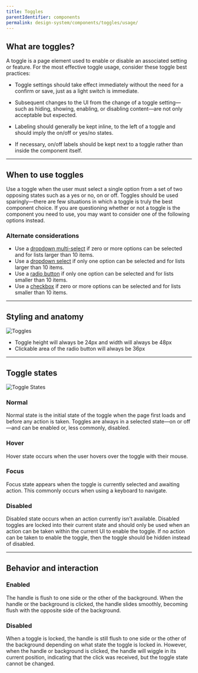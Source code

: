 ```yaml
---
title: Toggles
parentIdentifier: components
permalink: design-system/components/toggles/usage/
---
```


## What are toggles?

A toggle is a page element used to enable or disable an associated setting or feature. For the most effective toggle usage, consider these toggle best practices:

- Toggle settings should take effect immediately without the need for a confirm or save, just as a light switch is immediate.

- Subsequent changes to the UI from the change of a toggle setting&mdash;such as hiding, showing, enabling, or disabling content&mdash;are not only acceptable but expected.

- Labeling should generally be kept inline, to the left of a toggle and should imply the on/off or yes/no states.

- If necessary, on/off labels should be kept next to a toggle rather than inside the component itself.

---

## When to use toggles

Use a toggle when the user must select a single option from a set of two opposing states such as a yes or no, on or off. Toggles should be used sparingly&mdash;there are few situations in which a toggle is truly the best component choice. If you are questioning whether or not a toggle is the component you need to use, you may want to consider one of the following options instead.

### Alternate considerations

- Use a [dropdown multi-select](components/dropdown-multi-select/) if zero or more options can be selected and for lists larger than 10 items.
- Use a [dropdown select](components/dropdown-select/) if only one option can be selected and for lists larger than 10 items.
- Use a [radio button](components/radio-buttons/) if only one option can be selected and for lists smaller than 10 items.
- Use a [checkbox](components/checkboxes/) if zero or more options can be selected and for lists smaller than 10 items.

---

## Styling and anatomy

![Toggles](images/components/toggles/toggles.svg)

- Toggle height will always be 24px and width will always be 48px
- Clickable area of the radio button will always be 36px

---

## Toggle states

![Toggle States](images/components/toggles/toggles_states.svg)

### Normal

Normal state is the initial state of the toggle when the page first loads and before any action is taken. Toggles are always in a selected state&mdash;on or off&mdash;and can be enabled or, less commonly, disabled.

### Hover

Hover state occurs when the user hovers over the toggle with their mouse.

### Focus

Focus state appears when the toggle is currently selected and awaiting action. This commonly occurs when using a keyboard to navigate.

### Disabled

Disabled state occurs when an action currently isn't available. Disabled toggles are locked into their current state and should only be used when an action can be taken within the current UI to enable the toggle. If no action can be taken to enable the toggle, then the toggle should be hidden instead of disabled.

---

## Behavior and interaction

### Enabled

The handle is flush to one side or the other of the background. When the handle or the background is clicked, the handle slides smoothly, becoming flush with the opposite side of the background.

### Disabled

When a toggle is locked, the handle is still flush to one side or the other of the background depending on what state the toggle is locked in. However, when the handle or background is clicked, the handle will wiggle in its current position, indicating that the click was received, but the toggle state cannot be changed.
